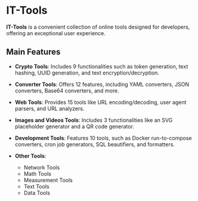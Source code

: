# IT-Tools

**IT-Tools** is a convenient collection of online tools designed for developers, offering an exceptional user experience.

## Main Features

- **Crypto Tools**: Includes 9 functionalities such as token generation, text hashing, UUID generation, and text encryption/decryption.

- **Converter Tools**: Offers 12 features, including YAML converters, JSON converters, Base64 converters, and more.

- **Web Tools**: Provides 15 tools like URL encoding/decoding, user agent parsers, and URL analyzers.

- **Images and Videos Tools**: Includes 3 functionalities like an SVG placeholder generator and a QR code generator.

- **Development Tools**: Features 10 tools, such as Docker run-to-compose converters, cron job generators, SQL beautifiers, and formatters.

- **Other Tools**:
    - Network Tools
    - Math Tools
    - Measurement Tools
    - Text Tools
    - Data Tools